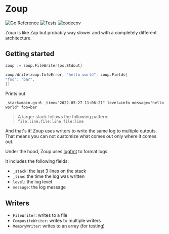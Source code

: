 # Zoup
[![Go Reference](https://pkg.go.dev/badge/github.com/vite-cloud/go-zoup.svg)](https://pkg.go.dev/github.com/vite-cloud/go-zoup)
[![Tests](https://github.com/vite-cloud/go-zoup/actions/workflows/tests.yml/badge.svg)](https://github.com/vite-cloud/go-zoup/actions/workflows/tests.yml)
[![codecov](https://codecov.io/gh/vite-cloud/go-zoup/branch/main/graph/badge.svg?token=2EBL0P4UN6)](https://codecov.io/gh/vite-cloud/go-zoup)

Zoup is like Zap but probably way slower and with a completely different architecture.

## Getting started

```go
zoup := zoup.FileWriter{os.Stdout}

zoup.Write(zoup.InfoError, "hello world", zoup.Fields{
"foo": "bar",
})
```

Prints out
```
_stack=main.go:6 _time="2022-05-27 11:06:21" level=info message="hello world" foo=bar
```

> A larger stack follows the following pattern: `file:line;file:line;file:line`

And that's it! Zoup uses writers to write the same log to multiple outputs. That means you can not customize what comes
out only where it comes out.

Under the hood, Zoup uses [logfmt](https://www.brandur.org/logfmt) to format logs.

It includes the following fields:
* `_stack`: the last 3 lines on the stack
* `_time`: the time the log was written
* `level`: the log level
* `message`: the log message

## Writers

* `FileWriter`: writes to a file
* `CompositeWriter`: writes to multiple writers
* `MemoryWriter`: writes to an array (for testing)

